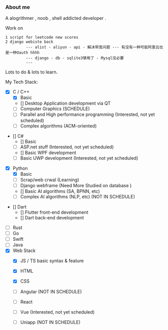 ### About me

A alogrithmer , noob , shell addicted developer .

Work on
```
1 script for leetcode new scores 
2 django webiste back 
         --- alist - aliyun - api - 解决带宽问题 --- 有没有一种可能阿里云也是一种Oauth hhhh 
         --- django - db - sqlite3够用了 - Mysql没必要
         --- 
```
Lots to do & lots to learn.

My Tech Stack:
- [x] C / C++
  - [x] Basic
  - [] Desktop Application development via QT
  - [ ] Computer Graphics (SCHEDULE)
  - [ ] Parallel and High performance programming (Interested, not yet scheduled)
  - [ ] Complex algorithms (ACM-oriented)
- [] C#
  - [] Basic
  - [ ] ASP.net stuff (Interested, not yet scheduled)
  - [] Basic WPF development
  - [ ] Basic UWP development (Interested, not yet scheduled)
- [x] Python
  - [x] Basic
  - [ ] Scrap/web crwal (Learning)
  - [ ] Django webframe (Need More Studied on database )
  - [] Basic AI algorithms (SA, BPNN, etc)
  - [ ] Complex AI algorithms (NLP, etc) (NOT IN SCHEDULE)
- [] Dart
  - [] Flutter front-end development
  - [] Dart back-end development
- [ ] Rust 
- [ ] Go 
- [ ] Swift 
- [ ] Java 
- [x] Web Stack
  - [x] JS / TS basic syntax & feature
  - [x] HTML
  - [x] CSS
  - [ ] Angular (NOT IN SCHEDULE)
  - [ ] React 
  - [ ] Vue (Interested, not yet scheduled)
  - [ ] Uniapp (NOT IN SCHEDULE)

